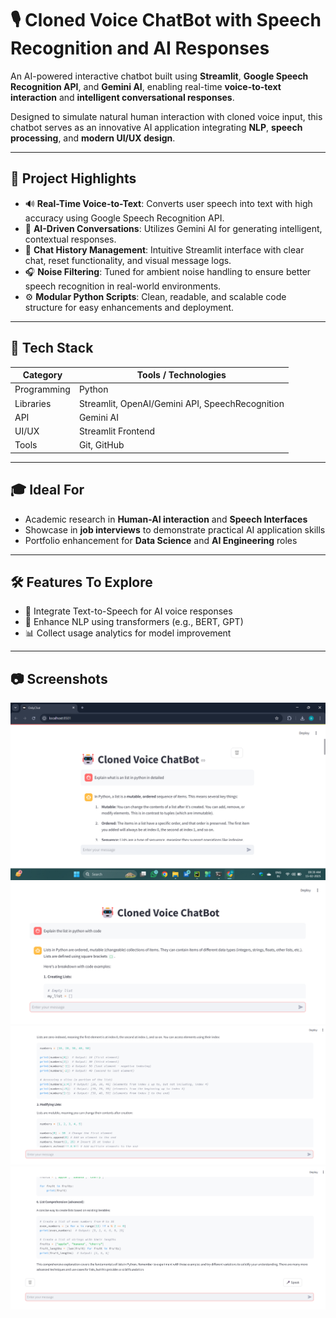 # 🎙️ Cloned Voice ChatBot with Speech Recognition and AI Responses

An AI-powered interactive chatbot built using **Streamlit**, **Google Speech Recognition API**, and **Gemini AI**, enabling real-time **voice-to-text interaction** and **intelligent conversational responses**.

Designed to simulate natural human interaction with cloned voice input, this chatbot serves as an innovative AI application integrating **NLP**, **speech processing**, and **modern UI/UX design**.

---

## 🚀 Project Highlights

- 🔊 **Real-Time Voice-to-Text**: Converts user speech into text with high accuracy using Google Speech Recognition API.
- 🤖 **AI-Driven Conversations**: Utilizes Gemini AI for generating intelligent, contextual responses.
- 💬 **Chat History Management**: Intuitive Streamlit interface with clear chat, reset functionality, and visual message logs.
- 🎧 **Noise Filtering**: Tuned for ambient noise handling to ensure better speech recognition in real-world environments.
- ⚙️ **Modular Python Scripts**: Clean, readable, and scalable code structure for easy enhancements and deployment.

---

## 🧠 Tech Stack

| Category          | Tools / Technologies                         |
|------------------|----------------------------------------------|
| Programming      | Python                                       |
| Libraries        | Streamlit, OpenAI/Gemini API, SpeechRecognition |
| API              | Gemini AI                                    |
| UI/UX            | Streamlit Frontend                           |
| Tools            | Git, GitHub                                  |

---

## 🎓 Ideal For

- Academic research in **Human-AI interaction** and **Speech Interfaces**
- Showcase in **job interviews** to demonstrate practical AI application skills
- Portfolio enhancement for **Data Science** and **AI Engineering** roles

---

## 🛠️ Features To Explore

- 🔄 Integrate Text-to-Speech for AI voice responses
- 🧠 Enhance NLP using transformers (e.g., BERT, GPT)
- 📊 Collect usage analytics for model improvement

---
## 📷 Screenshots
![](Screenshot/s1.png)
![](Screenshot/s2.png)
![](Screenshot/s3.png)
![](Screenshot/s4.png)

